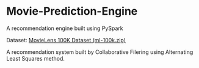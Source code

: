 # Movie-Prediction-Engine
A recommendation engine built using PySpark

Dataset: [MovieLens 100K Dataset (ml-100k.zip)](https://grouplens.org/datasets/movielens/)

A recommendation system built by Collaborative Filering using Alternating Least Squares method.
